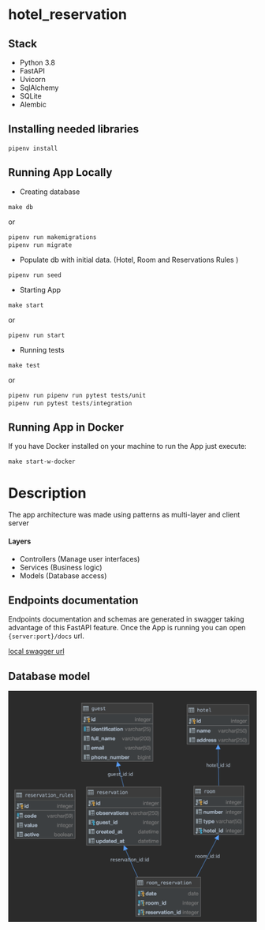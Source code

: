 # hotel_reservation

## Stack
- Python 3.8
- FastAPI
- Uvicorn
- SqlAlchemy
- SQLite
- Alembic

## Installing needed libraries 
```shell script
pipenv install
```

## Running App Locally
- Creating database
```shell script
make db
```
or

```shell script
pipenv run makemigrations
pipenv run migrate
```

- Populate db with initial data. (Hotel, Room and Reservations Rules )

```shell script
pipenv run seed
```

- Starting App
```shell script
make start
```
or
```shell script
pipenv run start
```

- Running tests
```shell script
make test
```
or
```shell script
pipenv run pipenv run pytest tests/unit
pipenv run pytest tests/integration
```
## Running App in Docker
If you have Docker installed on your machine to run the App just execute:
```shell script
make start-w-docker
```

# Description
The app architecture was made using patterns as multi-layer and client server
#### Layers
- Controllers (Manage user interfaces)
- Services (Business logic)
- Models (Database access)

## Endpoints documentation
Endpoints documentation and schemas are generated in swagger taking advantage of this FastAPI feature.
Once the App is running you can open ``{server:port}/docs`` url.

[local swagger url](http://0.0.0.0:8080/docs)

## Database model
![alt text](hotel_reservation_data_model.png)


